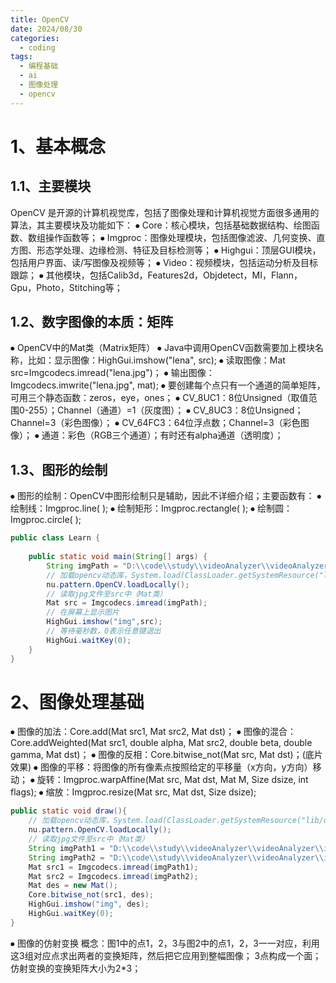 ```yaml
---
title: OpenCV
date: 2024/08/30
categories:
  - coding
tags:
  - 编程基础
  - ai
  - 图像处理
  - opencv
---
```

# 1、基本概念
## 1.1、主要模块

OpenCV 是开源的计算机视觉库，包括了图像处理和计算机视觉方面很多通用的算法，其主要模块及功能如下：
⦁	Core：核心模块，包括基础数据结构、绘图函数、数组操作函数等；
⦁	Imgproc：图像处理模块，包括图像滤波、几何变换、直方图、形态学处理、边缘检测、特征及目标检测等；
⦁	Highgui：顶层GUI模块，包括用户界面、读/写图像及视频等；
⦁	Video：视频模块，包括运动分析及目标跟踪；
⦁	其他模块，包括Calib3d，Features2d，Objdetect，MI，Flann，Gpu，Photo，Stitching等；

## 1.2、数字图像的本质：矩阵

⦁	OpenCV中的Mat类（Matrix矩阵）
⦁	Java中调用OpenCV函数需要加上模块名称，比如：显示图像：HighGui.imshow("lena", src);
⦁	读取图像：Mat src=Imgcodecs.imread("lena.jpg")；
⦁	输出图像：Imgcodecs.imwrite("lena.jpg", mat);
⦁	要创建每个点只有一个通道的简单矩阵，可用三个静态函数：zeros，eye，ones；
⦁	CV_8UC1：8位Unsigned（取值范围0-255）；Channel（通道）=1（灰度图）；
⦁	CV_8UC3：8位Unsigned；Channel=3（彩色图像）；
⦁	CV_64FC3：64位浮点数；Channel=3（彩色图像）；
⦁	通道：彩色（RGB三个通道）；有时还有alpha通道（透明度）；

## 1.3、图形的绘制

⦁	图形的绘制：OpenCV中图形绘制只是辅助，因此不详细介绍；主要函数有：
⦁	绘制线：Imgproc.line( ); 
⦁	绘制矩形：Imgproc.rectangle( );
⦁	绘制圆：Imgproc.circle( );

```java
public class Learn {  
  
    public static void main(String[] args) {  
        String imgPath = "D:\\code\\study\\videoAnalyzer\\videoAnalyzer\\images\\anquan.jpg";  
        // 加载opencv动态库，System.load(ClassLoader.getSystemResource("lib/opencv_java470-无用.dll").getPath());  
        nu.pattern.OpenCV.loadLocally();  
        // 读取jpg文件至src中（Mat类）  
        Mat src = Imgcodecs.imread(imgPath);  
        // 在屏幕上显示图片  
        HighGui.imshow("img",src);  
        // 等待毫秒数，0表示任意键退出  
        HighGui.waitKey(0);  
    }  
}
```

# 2、图像处理基础

⦁	图像的加法：Core.add(Mat src1, Mat src2, Mat dst)；
⦁	图像的混合：Core.addWeighted(Mat src1, double alpha, Mat src2, double beta, double gamma, Mat dst)；
⦁	图像的反相：Core.bitwise_not(Mat src, Mat dst)；(底片效果)
⦁	图像的平移：将图像的所有像素点按照给定的平移量（x方向，y方向）移动；
⦁	旋转：Imgproc.warpAffine(Mat src, Mat dst, Mat M, Size dsize, int flags);
⦁	缩放：Imgproc.resize(Mat src, Mat dst, Size dsize);

```java
public static void draw(){  
    // 加载opencv动态库，System.load(ClassLoader.getSystemResource("lib/opencv_java470-无用.dll").getPath());  
    nu.pattern.OpenCV.loadLocally();  
    // 读取jpg文件至src中（Mat类）  
    String imgPath1 = "D:\\code\\study\\videoAnalyzer\\videoAnalyzer\\images\\bus.jpg";  
    String imgPath2 = "D:\\code\\study\\videoAnalyzer\\videoAnalyzer\\images\\anquan.jpg";  
    Mat src1 = Imgcodecs.imread(imgPath1);  
    Mat src2 = Imgcodecs.imread(imgPath2);  
    Mat des = new Mat();  
    Core.bitwise_not(src1, des);  
    HighGui.imshow("img", des);  
    HighGui.waitKey(0);  
}
```

⦁	图像的仿射变换
	概念：图1中的点1，2，3与图2中的点1，2，3一一对应，利用这3组对应点求出两者的变换矩阵，然后把它应用到整幅图像；
	3点构成一个面；仿射变换的变换矩阵大小为2*3；
